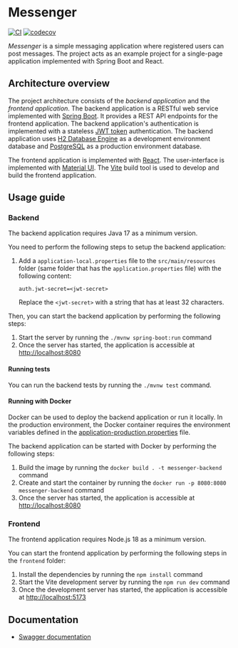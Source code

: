 # Messenger

[![CI](https://github.com/Kaltsoon/spring-boot-vite-example/actions/workflows/ci.yml/badge.svg)](https://github.com/Kaltsoon/spring-boot-vite-example/actions/workflows/ci.yml)
[![codecov](https://codecov.io/gh/Kaltsoon/spring-boot-vite-example/graph/badge.svg?token=FU2MFP4JLH)](https://codecov.io/gh/Kaltsoon/spring-boot-vite-example)

_Messenger_ is a simple messaging application where registered users can post messages. The project acts as an example project for a single-page application implemented with Spring Boot and React.

## Architecture overview

The project architecture consists of the _backend application_ and the _frontend application_. The backend application is a RESTful web service implemented with [Spring Boot](https://spring.io/projects/spring-boot). It provides a REST API endpoints for the frontend application. The backend application's authentication is implemented with a stateless [JWT token](https://jwt.io/introduction) authentication. The backend application uses [H2 Database Engine](https://www.h2database.com/html/main.html) as a development environment database and [PostgreSQL](https://www.postgresql.org/) as a production environment database.

The frontend application is implemented with [React](https://react.dev/). The user-interface is implemented with [Material UI](https://mui.com/). The [Vite](https://vitejs.dev/) build tool is used to develop and build the frontend application.

## Usage guide

### Backend

The backend application requires Java 17 as a minimum version.

You need to perform the following steps to setup the backend application:

1. Add a `application-local.properties` file to the `src/main/resources` folder (same folder that has the `application.properties` file) with the following content:

   ```
   auth.jwt-secret=<jwt-secret>
   ```

   Replace the `<jwt-secret>` with a string that has at least 32 characters.

Then, you can start the backend application by performing the following steps:

1. Start the server by running the `./mvnw spring-boot:run` command
2. Once the server has started, the application is accessible at <http://localhost:8080>

#### Running tests

You can run the backend tests by running the `./mvnw test` command.

#### Running with Docker

Docker can be used to deploy the backend application or run it locally. In the production environment, the Docker container requires the environment variables defined in the [application-production.properties](https://github.com/Kaltsoon/spring-boot-vite-example/blob/main/src/main/resources/application-production.properties) file.

The backend application can be started with Docker by performing the following steps:

1. Build the image by running the `docker build . -t messenger-backend` command
2. Create and start the container by running the `docker run -p 8080:8080 messenger-backend` command
3. Once the server has started, the application is accessible at <http://localhost:8080>

### Frontend

The frontend application requires Node.js 18 as a minimum version.

You can start the frontend application by performing the following steps in the `frontend` folder:

1. Install the dependencies by running the `npm install` command
2. Start the Vite development server by running the `npm run dev` command
3. Once the development server has started, the application is accessible at <http://localhost:5173>

## Documentation

- [Swagger documentation](http://localhost:8080/swagger-ui/index.html)
